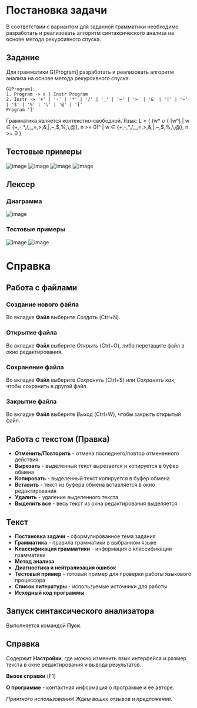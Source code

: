 # Постановка задачи

В соответствии с вариантом для заданной грамматики необходимо разработать и реализовать алгоритм синтаксического анализа на основе метода рекурсивного спуска.

## Задание

Для грамматики G[Program] разработать и реализовать алгоритм
анализа на основе метода рекурсивного спуска.
```text
G[Program]:
1. Program -> ε | Instr Program
2. Instr -> '+' | '-' | '*' | '/' | '_' | '=' | '>' | '&' | '|' | '~' | '$' | '%' | '\' | '@' | '['
Program ']'
```
Грамматика является контекстно-свободной.
Язык:
L = { (wⁿ ∪ { [wⁿ] | w ∈ {+,-,\*,/,\_,=,>,&,|,\~,$,%,\\,@}, n >= 0)ⁿ | w ∈ {+,-,*,/,_,=,>,&,|,~,$,%,\\,@}, n >= 0 }

## Тестовые примеры
![image](https://github.com/user-attachments/assets/0ac6114b-d2ad-4c20-ae40-6ee20034980b)
![image](https://github.com/user-attachments/assets/d30cb3fe-a4e6-4670-abae-c80fa1264a74)
![image](https://github.com/user-attachments/assets/b84da5e5-dbbc-46ed-ac90-9efeb74e8111)
![image](https://github.com/user-attachments/assets/c6aa4890-c45d-4aa9-8468-b21cb1690263)

## Лексер
### Диаграмма
![image](https://github.com/user-attachments/assets/2210f61e-b5d7-4fcd-92a4-527055a76e60)
### Тестовые примеры
![image](https://github.com/user-attachments/assets/8554e2a8-d18b-4e88-af8d-304176fdceb5)
![image](https://github.com/user-attachments/assets/e09d9da0-9035-486e-aed1-a2cefb37d153)

# Справка

## Работа с файлами

### Создание нового файла
Во вкладке **Файл** выберите *Создать* (Ctrl+N).

### Открытие файла
Во вкладке **Файл** выберите *Открыть* (Ctrl+O), либо перетащите файл в окно редактирования.

### Сохранение файла
Во вкладке **Файл** выберите *Сохранить* (Ctrl+S) или *Сохранить как*, чтобы сохранить в другой файл.

### Закрытие файла
Во вкладке **Файл** выберите *Выход* (Ctrl+W), чтобы закрыть открытый файл.

## Работа с текстом (Правка)

- **Отменить/Повторить** - отмена последнего/повтор отмененного действия
- **Вырезать** - выделенный текст вырезается и копируется в буфер обмена
- **Копировать** - выделенный текст копируется в буфер обмена
- **Вставить** - текст из буфера обмена вставляется в окно редактирования
- **Удалить** - удаление выделенного текста
- **Выделить все** - весь текст из окна редактирования выделяется

## Текст

- **Постановка задачи** - сформулированное тема задания
- **Грамматика** - правила грамматики в выбранном языке
- **Классификация грамматики** - информация о классификации грамматики
- **Метод анализа**
- **Диагностика и нейтрализация ошибок**
- **Тестовый пример** - готовый пример для проверки работы языкового процессора
- **Список литературы** - используемые источники для работы
- **Исходный код программы**

## Запуск синтаксического анализатора

Выполняется командой **Пуск**.

## Справка

Содержит **Настройки**, где можно изменить язык интерфейса и размер текста в окне редактирования и вывода результатов.

**Вызов справки** (F1)

**О программе** - контактная информация о программе и ее авторе.

*Приятного использования! Ждем ваших отзывов и предложений.*
